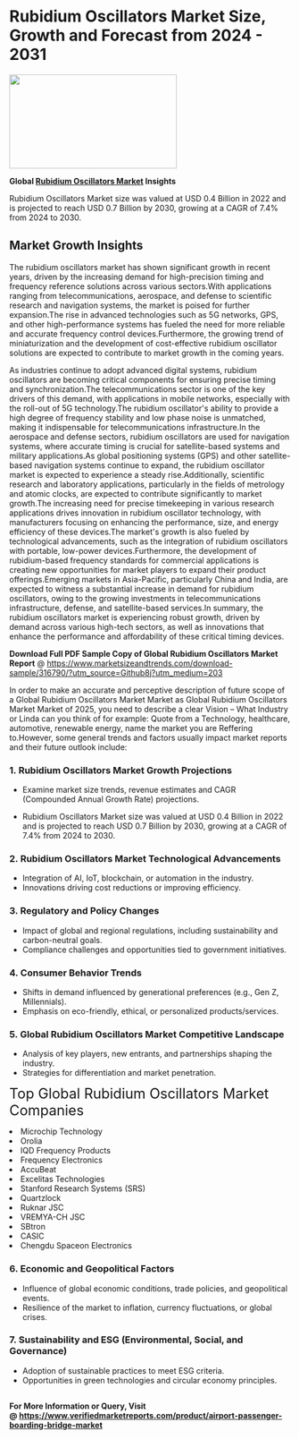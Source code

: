 <H1>Rubidium Oscillators Market Size, Growth and Forecast from 2024 - 2031</H1><img class="aligncenter size-medium wp-image-584254" src="https://thirdeyenews.in/wp-content/uploads/2024/09/Global-Market-Research-300x168.jpeg" alt="" width="300" height="168" /><p><strong>Global&nbsp;<a href="https://www.marketsizeandtrends.com/download-sample/316790/?utm_source=Github8j?utm_medium=203">Rubidium Oscillators Market</a> Insights</strong></p><p>Rubidium Oscillators Market size was valued at USD 0.4 Billion in 2022 and is projected to reach USD 0.7 Billion by 2030, growing at a CAGR of 7.4% from 2024 to 2030.</p><p><h2>Market Growth Insights</h2> <p>The rubidium oscillators market has shown significant growth in recent years, driven by the increasing demand for high-precision timing and frequency reference solutions across various sectors.With applications ranging from telecommunications, aerospace, and defense to scientific research and navigation systems, the market is poised for further expansion.The rise in advanced technologies such as 5G networks, GPS, and other high-performance systems has fueled the need for more reliable and accurate frequency control devices.Furthermore, the growing trend of miniaturization and the development of cost-effective rubidium oscillator solutions are expected to contribute to market growth in the coming years.</p> <p>As industries continue to adopt advanced digital systems, rubidium oscillators are becoming critical components for ensuring precise timing and synchronization.The telecommunications sector is one of the key drivers of this demand, with applications in mobile networks, especially with the roll-out of 5G technology.The rubidium oscillator's ability to provide a high degree of frequency stability and low phase noise is unmatched, making it indispensable for telecommunications infrastructure.In the aerospace and defense sectors, rubidium oscillators are used for navigation systems, where accurate timing is crucial for satellite-based systems and military applications.As global positioning systems (GPS) and other satellite-based navigation systems continue to expand, the rubidium oscillator market is expected to experience a steady rise.Additionally, scientific research and laboratory applications, particularly in the fields of metrology and atomic clocks, are expected to contribute significantly to market growth.The increasing need for precise timekeeping in various research applications drives innovation in rubidium oscillator technology, with manufacturers focusing on enhancing the performance, size, and energy efficiency of these devices.The market's growth is also fueled by technological advancements, such as the integration of rubidium oscillators with portable, low-power devices.Furthermore, the development of rubidium-based frequency standards for commercial applications is creating new opportunities for market players to expand their product offerings.Emerging markets in Asia-Pacific, particularly China and India, are expected to witness a substantial increase in demand for rubidium oscillators, owing to the growing investments in telecommunications infrastructure, defense, and satellite-based services.In summary, the rubidium oscillators market is experiencing robust growth, driven by demand across various high-tech sectors, as well as innovations that enhance the performance and affordability of these critical timing devices.</p> <p><span class=""><strong>Download Full PDF Sample Copy of Global Rubidium Oscillators Market Report</strong> @ <a href="https://www.marketsizeandtrends.com/download-sample/316790/?utm_source=Github8j?utm_medium=203" target="_blank">https://www.marketsizeandtrends.com/download-sample/316790/?utm_source=Github8j?utm_medium=203</a></span></p><p>In order to make an accurate and perceptive description of future scope of a Global&nbsp;Rubidium Oscillators Market Market as Global&nbsp;Rubidium Oscillators Market Market of 2025, you need to describe a clear Vision &ndash; What Industry or Linda can you think of for example: Quote from a Technology, healthcare, automotive, renewable energy, name the market you are Reffering to.However, some general trends and factors usually impact market reports and their future outlook include:</p><h3>1.&nbsp;<strong>Rubidium Oscillators Market Growth Projections</strong></h3><ul><li>Examine market size trends, revenue estimates and CAGR (Compounded Annual Growth Rate) projections.</li><li><p>Rubidium Oscillators Market size was valued at USD 0.4 Billion in 2022 and is projected to reach USD 0.7 Billion by 2030, growing at a CAGR of 7.4% from 2024 to 2030.</p></li></ul><h3>2.&nbsp;<strong>Rubidium Oscillators Market Technological Advancements</strong></h3><ul><li>Integration of AI, IoT, blockchain, or automation in the industry.</li><li>Innovations driving cost reductions or improving efficiency.</li></ul><h3>3.&nbsp;<strong>Regulatory and Policy Changes</strong></h3><ul><li>Impact of global and regional regulations, including sustainability and carbon-neutral goals.</li><li>Compliance challenges and opportunities tied to government initiatives.</li></ul><h3>4.&nbsp;<strong>Consumer Behavior Trends</strong></h3><ul><li>Shifts in demand influenced by generational preferences (e.g., Gen Z, Millennials).</li><li>Emphasis on eco-friendly, ethical, or personalized products/services.</li></ul><h3>5.&nbsp;<strong>Global Rubidium Oscillators Market Competitive Landscape</strong></h3><ul><li>Analysis of key players, new entrants, and partnerships shaping the industry.</li><li>Strategies for differentiation and market penetration.</li></ul><p data-pm-slice="1 1 []"><span style="color: inherit; font-family: inherit; font-size: 25px;">Top Global Rubidium Oscillators Market Companies</span></p><div class="" data-test-id=""><p><li>Microchip Technology</li><li> Orolia</li><li> IQD Frequency Products</li><li> Frequency Electronics</li><li> AccuBeat</li><li> Excelitas Technologies</li><li> Stanford Research Systems (SRS)</li><li> Quartzlock</li><li> Ruknar JSC</li><li> VREMYA-CH JSC</li><li> SBtron</li><li> CASIC</li><li> Chengdu Spaceon Electronics</li></p></div><h3>6.&nbsp;<strong>Economic and Geopolitical Factors</strong></h3><ul><li>Influence of global economic conditions, trade policies, and geopolitical events.</li><li>Resilience of the market to inflation, currency fluctuations, or global crises.</li></ul><h3>7.&nbsp;<strong>Sustainability and ESG (Environmental, Social, and Governance)</strong></h3><ul><li>Adoption of sustainable practices to meet ESG criteria.</li><li>Opportunities in green technologies and circular economy principles.</li></ul><h2><strong style="font-size: 14px;">For More Information or Query, Visit @&nbsp;</strong><a style="background-color: #ffffff; font-size: 14px;" href="https://www.marketsizeandtrends.com/report/rubidium-oscillators-market/" target="_blank">https://www.verifiedmarketreports.com/product/airport-passenger-boarding-bridge-market</a></h2>